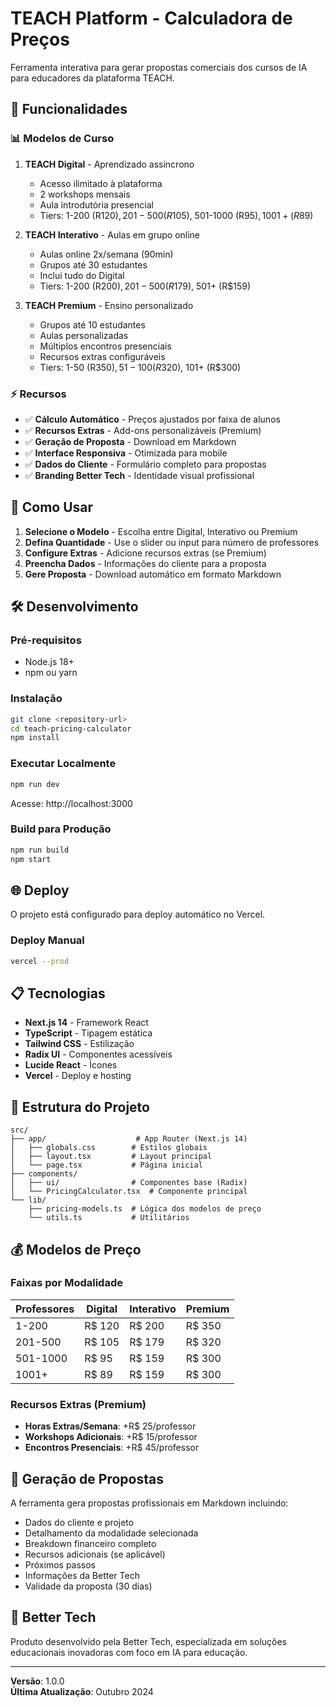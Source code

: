 # TEACH Platform - Calculadora de Preços

Ferramenta interativa para gerar propostas comerciais dos cursos de IA para educadores da plataforma TEACH.

## 🎯 Funcionalidades

### 📊 Modelos de Curso

1. **TEACH Digital** - Aprendizado assíncrono
   - Acesso ilimitado à plataforma
   - 2 workshops mensais
   - Aula introdutória presencial
   - Tiers: 1-200 (R$120), 201-500 (R$105), 501-1000 (R$95), 1001+ (R$89)

2. **TEACH Interativo** - Aulas em grupo online
   - Aulas online 2x/semana (90min)
   - Grupos até 30 estudantes
   - Inclui tudo do Digital
   - Tiers: 1-200 (R$200), 201-500 (R$179), 501+ (R$159)

3. **TEACH Premium** - Ensino personalizado
   - Grupos até 10 estudantes
   - Aulas personalizadas
   - Múltiplos encontros presenciais
   - Recursos extras configuráveis
   - Tiers: 1-50 (R$350), 51-100 (R$320), 101+ (R$300)

### ⚡ Recursos

- ✅ **Cálculo Automático** - Preços ajustados por faixa de alunos
- ✅ **Recursos Extras** - Add-ons personalizáveis (Premium)
- ✅ **Geração de Proposta** - Download em Markdown
- ✅ **Interface Responsiva** - Otimizada para mobile
- ✅ **Dados do Cliente** - Formulário completo para propostas
- ✅ **Branding Better Tech** - Identidade visual profissional

## 🚀 Como Usar

1. **Selecione o Modelo** - Escolha entre Digital, Interativo ou Premium
2. **Defina Quantidade** - Use o slider ou input para número de professores
3. **Configure Extras** - Adicione recursos extras (se Premium)
4. **Preencha Dados** - Informações do cliente para a proposta
5. **Gere Proposta** - Download automático em formato Markdown

## 🛠️ Desenvolvimento

### Pré-requisitos
- Node.js 18+
- npm ou yarn

### Instalação
```bash
git clone <repository-url>
cd teach-pricing-calculator
npm install
```

### Executar Localmente
```bash
npm run dev
```

Acesse: http://localhost:3000

### Build para Produção
```bash
npm run build
npm start
```

## 🌐 Deploy

O projeto está configurado para deploy automático no Vercel.

### Deploy Manual
```bash
vercel --prod
```

## 📋 Tecnologias

- **Next.js 14** - Framework React
- **TypeScript** - Tipagem estática
- **Tailwind CSS** - Estilização
- **Radix UI** - Componentes acessíveis
- **Lucide React** - Ícones
- **Vercel** - Deploy e hosting

## 🎨 Estrutura do Projeto

```
src/
├── app/                    # App Router (Next.js 14)
│   ├── globals.css        # Estilos globais
│   ├── layout.tsx         # Layout principal
│   └── page.tsx           # Página inicial
├── components/
│   ├── ui/                # Componentes base (Radix)
│   └── PricingCalculator.tsx  # Componente principal
└── lib/
    ├── pricing-models.ts  # Lógica dos modelos de preço
    └── utils.ts           # Utilitários
```

## 💰 Modelos de Preço

### Faixas por Modalidade

| Professores | Digital | Interativo | Premium |
|-------------|---------|-----------|---------|
| 1-200       | R$ 120  | R$ 200    | R$ 350  |
| 201-500     | R$ 105  | R$ 179    | R$ 320  |
| 501-1000    | R$ 95   | R$ 159    | R$ 300  |
| 1001+       | R$ 89   | R$ 159    | R$ 300  |

### Recursos Extras (Premium)

- **Horas Extras/Semana**: +R$ 25/professor
- **Workshops Adicionais**: +R$ 15/professor
- **Encontros Presenciais**: +R$ 45/professor

## 📄 Geração de Propostas

A ferramenta gera propostas profissionais em Markdown incluindo:

- Dados do cliente e projeto
- Detalhamento da modalidade selecionada
- Breakdown financeiro completo
- Recursos adicionais (se aplicável)
- Próximos passos
- Informações da Better Tech
- Validade da proposta (30 dias)

## 🏢 Better Tech

Produto desenvolvido pela Better Tech, especializada em soluções educacionais inovadoras com foco em IA para educação.

---

**Versão**: 1.0.0  
**Última Atualização**: Outubro 2024